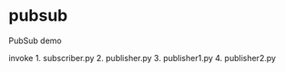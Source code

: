 # pubsub
PubSub demo

invoke 
    1. subscriber.py 
    2. publisher.py 
    3. publisher1.py 
    4. publisher2.py
